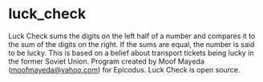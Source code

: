 luck_check
==========
Luck Check sums the digits on the left half of a number and compares it to the sum of the digits on the right. If the sums are equal, the number is said to be lucky. This is based on a belief about transport tickets being lucky in the former Soviet Union. Program created by Moof Mayeda (moofmayeda@yahoo.com) for Epicodus. Luck Check is open source.
